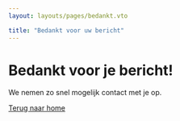 ```yaml
---
layout: layouts/pages/bedankt.vto

title: "Bedankt voor uw bericht"
---
```


# Bedankt voor je bericht!
We nemen zo snel mogelijk contact met je op.

[Terug naar home](/)